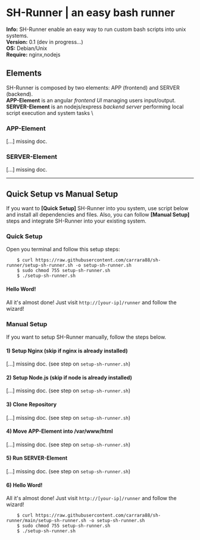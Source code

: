# SH-Runner | an easy bash runner

__Info:__ SH-Runner enable an easy way to run custom bash scripts into unix systems. \
__Version:__ 0.1 (dev in progress...) \
__OS:__ Debian/Unix \
__Require:__ nginx,nodejs

## Elements
SH-Runner is composed by two elements: APP (frontend) and SERVER (backend). \
__APP-Element__ is an angular _frontend UI_ managing users input/output. \
__SERVER-Element__ is an nodejs/express _backend server_ performing local script execution and system tasks \

### APP-Element
[...] missing doc.

### SERVER-Element
[...] missing doc.

---

## Quick Setup vs Manual Setup

If you want to __[Quick Setup]__ SH-Runner into you system, use script below and install all dependencies and files.
Also, you can follow __[Manual Setup]__ steps and integrate SH-Runner into your existing system.

### Quick Setup

Open you terminal and follow this setup steps:

```
    $ curl https://raw.githubusercontent.com/carrara88/sh-runner/setup-sh-runner.sh -o setup-sh-runner.sh
    $ sudo chmod 755 setup-sh-runner.sh
    $ ./setup-sh-runner.sh
```

#### Hello Word!
All it's almost done! Just visit `http://[your-ip]/runner` and follow the wizard!


### Manual Setup

If you want to setup SH-Runner manually, follow the steps below.

#### 1) Setup Nginx (skip if nginx is already installed)
[...] missing doc. (see step on `setup-sh-runner.sh`)

#### 2) Setup Node.js (skip if node is already installed)
[...] missing doc. (see step on `setup-sh-runner.sh`)

#### 3) Clone Repository
[...] missing doc. (see step on `setup-sh-runner.sh`)

#### 4) Move APP-Element into /var/www/html
[...] missing doc. (see step on `setup-sh-runner.sh`)

#### 5) Run SERVER-Element
[...] missing doc. (see step on `setup-sh-runner.sh`)

#### 6) Hello Word!
All it's almost done! Just visit `http://[your-ip]/runner` and follow the wizard!



```
    $ curl https://raw.githubusercontent.com/carrara88/sh-runner/main/setup-sh-runner.sh -o setup-sh-runner.sh
    $ sudo chmod 755 setup-sh-runner.sh
    $ ./setup-sh-runner.sh
```